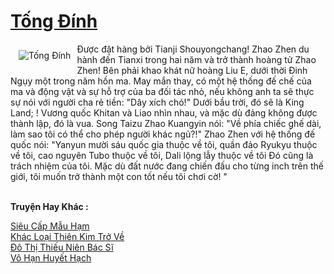 <a href="https://truyentiki.com/tong-dinh.31773/" title="Tống Đính"><h1>Tống Đính</h1></a><div style="display:table"><img align="right" style="float: left; padding: 10px;" src="https://truyentiki.com/a/img/str/src/31773.jpg" alt="Tống Đính">Được đặt hàng bởi Tianji Shouyongchang! Zhao Zhen du hành đến Tianxi trong hai năm và trở thành hoàng tử Zhao Zhen! Bên phải khao khát nữ hoàng Liu E, dưới thời Đinh Ngụy một trong năm hồn ma. May mắn thay, có một hệ thống đế chế của ma và động vật và sự hỗ trợ của ba đối tác nhỏ, nếu không anh ta sẽ thực sự nói với người cha rẻ tiền: "Dây xích chó!" Dưới bầu trời, đó sẽ là King Land; ! Vương quốc Khitan và Liao nhìn nhau, và mặc dù đảng không được thành lập, đó là vua. Song Taizu Zhao Kuangyin nói: "Về phía chiếc ghế dài, làm sao tôi có thể cho phép người khác ngủ?!" Zhao Zhen với hệ thống đế quốc nói: "Yanyun mười sáu quốc gia thuộc về tôi, quần đảo Ryukyu thuộc về tôi, cao nguyên Tubo thuộc về tôi, Dali lộng lẫy thuộc về tôi Đó cũng là trách nhiệm của tôi. Mặc dù đất nước đang chiến đấu cho từng inch trên thế giới, tôi muốn trở thành một con tốt nếu tôi chơi cờ! "</div><p><br><b>Truyện Hay Khác :</b></p><a href="https://truyentiki.com/sieu-cap-mau-ham.31772/" alt="Siêu Cấp Mẫu Hạm">Siêu Cấp Mẫu Hạm</a><br/><a href="https://github.com/nownovels/top500/tree/master/truyenhay/33746/" alt="Khác Loại Thiên Kim Trở Về">Khác Loại Thiên Kim Trở Về</a><br/><a href="https://wikitruyen.wordpress.com/2020/06/23/do-thi-thieu-nien-bac-si/" alt="Đô Thị Thiếu Niên Bác Sĩ">Đô Thị Thiếu Niên Bác Sĩ</a><br/><a href="https://truyencv2020.blogspot.com/2020/06/vo-han-huyet-hach.html" alt="Vô Hạn Huyết Hạch">Vô Hạn Huyết Hạch</a><br/>